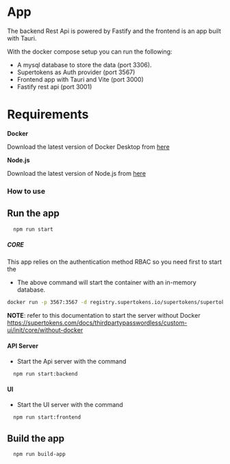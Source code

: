 # App

The backend Rest Api is powered by Fastify and the frontend is an app built with Tauri.

With the docker compose setup you can run the following:

- A mysql database to store the data (port 3306).
- Supertokens as Auth provider (port 3567)
- Frontend app with Tauri and Vite (port 3000)
- Fastify rest api (port 3001)

# Requirements

**Docker**

Download the latest version of Docker Desktop from [here](https://www.docker.com/products/docker-desktop)

**Node.js**

Download the latest version of Node.js from [here](https://nodejs.org/en/download/)

### How to use

## Run the app

```bash 
  npm run start
```

##### CORE
This app relies on the authentication method RBAC so you need first to start the  

- The above command will start the container with an in-memory database.

```bash
docker run -p 3567:3567 -d registry.supertokens.io/supertokens/supertokens-mysql:7.0
```
**NOTE**: refer to this documentation to start the server without Docker https://supertokens.com/docs/thirdpartypasswordless/custom-ui/init/core/without-docker

#### API Server 

- Start the Api server with the command

```bash
  npm run start:backend
```

#### UI 

- Start the UI server with the command

```bash
  npm run start:frontend
```

## Build the app

```bash
  npm run build-app
```
